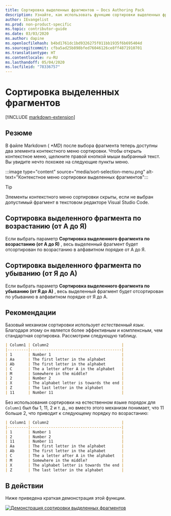 ```yaml
---
title: Сортировка выделенных фрагментов — Docs Authoring Pack
description: Узнайте, как использовать функцию сортировки выделенных фрагментов в Docs Authoring Pack — расширении Visual Studio Code.
author: IEvangelist
ms.prod: non-product-specific
ms.topic: contributor-guide
ms.date: 03/03/2020
ms.author: dapine
ms.openlocfilehash: b4bd1761dc1bd9326275f011bb1935f6b695404d
ms.sourcegitcommit: cfba5ad25b898bfed76046126ce8ff4871910701
ms.translationtype: HT
ms.contentlocale: ru-RU
ms.lasthandoff: 05/04/2020
ms.locfileid: "78336757"
---
```

# <a name="sort-selection"></a>Сортировка выделенных фрагментов

[!INCLUDE [markdown-extension](includes/markdown-extension.md)]

## <a name="summary"></a>Резюме

В файле Markdown ( *\*MD*) после выбора фрагмента теперь доступны два элемента контекстного меню сортировки. Чтобы открыть контекстное меню, щелкните правой кнопкой мыши выбранный текст. Вы увидите нечто похожее на следующие пункты меню.

:::image type="content" source="media/sort-selection-menu.png" alt-text="Контекстное меню сортировки выделенных фрагментов":::

> [!TIP]
> Элементы контекстного меню сортировки скрыты, если не выбран допустимый фрагмент в текстовом редакторе Visual Studio Code.

## <a name="sort-selection-ascending-a-to-z"></a>Сортировка выделенного фрагмента по возрастанию (от А до Я)

Если выбрать параметр **Сортировка выделенного фрагмента по возрастанию (от А до Я)** , весь выделенный фрагмент будет отсортирован по возрастанию в алфавитном порядке от А до Я.

## <a name="sort-selection-descending-z-to-a"></a>Сортировка выделенного фрагмента по убыванию (от Я до А)

Если выбрать параметр **Сортировка выделенного фрагмента по убыванию (от Я до А)** , весь выделенный фрагмент будет отсортирован по убыванию в алфавитном порядке от Я до А.

## <a name="considerations"></a>Рекомендации

Базовый механизм сортировки использует *естественный язык*. Благодаря этому он является более эффективным и комплексным, чем стандартная сортировка. Рассмотрим следующую таблицу.

```markdown
| Column1 | Column2                                |
|---------|----------------------------------------|
| 1       | Number 1                               |
| Aa      | The first letter in the alphabet       |
| Ab      | The first letter in the alphabet       |
| C       | The a letter after A in the alphabet   |
| M       | Somewhere in the middle?               |
| 2       | Number 2                               |
| X       | The alphabet letter is towards the end |
| Z       | The last letter in the alphabet        |
| 11      | Number 11                              |
```

Без использования сортировки на естественном языке порядок для `Column1` был бы 1, 11, 2 и т. д., но вместо этого механизм понимает, что 11 больше 2, что приводит к следующему порядку по возрастанию:

```markdown
| Column1 | Column2                                |
|---------|----------------------------------------|
| 1       | Number 1                               |
| 2       | Number 2                               |
| 11      | Number 11                              |
| Aa      | The first letter in the alphabet       |
| Ab      | The first letter in the alphabet       |
| C       | The a letter after A in the alphabet   |
| M       | Somewhere in the middle?               |
| X       | The alphabet letter is towards the end |
| Z       | The last letter in the alphabet        |
```

## <a name="in-action"></a>В действии

Ниже приведена краткая демонстрация этой функции.

[![Демонстрация сортировки выделенных фрагментов](media/sort-selection.gif)](media/sort-selection.gif#lightbox)
